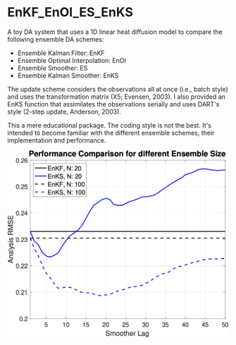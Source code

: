 # EnKF_EnOI_ES_EnKS
   
  A toy DA system that uses a 1D linear heat diffusion model to compare
  the following ensemble DA schemes: 
  - Ensemble Kalman Filter: EnKF
  - Ensemble Optimal Interpolation: EnOI
  - Ensemble Smoother: ES
  - Ensemble Kalman Smoother: EnKS
  
 The update scheme considers the observations all at once (i.e., batch style)
 and uses the transformation matrix (X5; Evensen, 2003). I also provided
 an EnKS function that assimilates the observations serially and uses 
 DART's style (2-step update, Anderson, 2003). 
 
 This a mere educational package. The coding style is not the best. 
 It's intended to become familiar with the different ensemble schemes, 
 their implementation and performance.
 
![smoother vs filter](docs/EnKF_EnKS.png)
